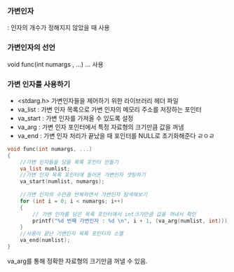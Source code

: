 ### 가변인자
: 인자의 개수가 정해지지 않았을 때 사용

### 가변인자의 선언
void func(int numargs , ...)
... 사용

### 가변 인자를 사용하기
-   <stdarg.h> 가변인자들을 제어하기 위한 라이브러리 헤더 파일
-   va_list : 가변 인자 목록으로 가변 인자의 메모리 주소를 저장하는 포인터
-   va_start : 가변 인자를 가져올 수 있도록 설정
-   va_arg : 가변 인자 포인터에서 특정 자료형의 크기만큼 값을 꺼냄
-   va_end : 가변 인자 처리가 끝났을 때 포인터를 NULL로 초기화해준다
ㄹㅇㄹ
```c
void func(int numargs, ...) 
{ 
	//가변 인자들을 담을 목록 포인터 만들기 
	va_list numlist; 
	//가변 인자 목록 포인터에 들어온 가변인자 셋팅하기 
	va_start(numlist, numargs); 
	
	//가변 인자의 수만큼 반복하면서 가변인자 탐색해보기 
	for (int i = 0; i < numargs; i++) 
	{ 
		// 가변 인자를 담은 목록 포인터에서 int크기만큼 값을 꺼내서 확인 
		printf("%d 번째 가변인자 : %d \n", i + 1, (va_arg(numlist, int))); 
	} 
	//사용이 끝난 가변인자 목록 포인터의 소멸 
	va_end(numlist); 
}
```
va_arg를 통해 정확한 자료형의 크기만큼 꺼낼 수 있음. 